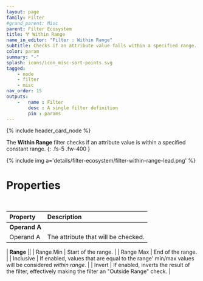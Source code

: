 ```yaml
---
layout: page
family: Filter
#grand_parent: Misc
parent: Filter Ecosystem
title: 🝖 Within Range
name_in_editor: "Filter : Within Range"
subtitle: Checks if an attribute value falls within a specified range.
color: param
summary: "-"
splash: icons/icon_misc-sort-points.svg
tagged: 
    - node
    - filter
    - misc
nav_order: 15
outputs:
    -   name : Filter
        desc : A single filter definition
        pin : params
---
```


{% include header_card_node %}

The **Within Range** filter checks if an attribute value is within a specified constant range.
{: .fs-5 .fw-400 } 

{% include img a='details/filter-ecosystem/filter-within-range-lead.png' %}

# Properties
<br>

| Property       | Description          |
|:-------------|:------------------|
| **Operand A**          ||
| Operand A          | The attribute that will be checked. |

| **Range**          ||
| Range Min | Start of the range. |
| Range Max | End of the range. |
| Inclusive | If enabled, values that are equal to the range' min/max values will be considered *within range*. |
| Invert         | If enabled, inverts the result of the filter, effectively making the filter an "Outside Range" check. |
